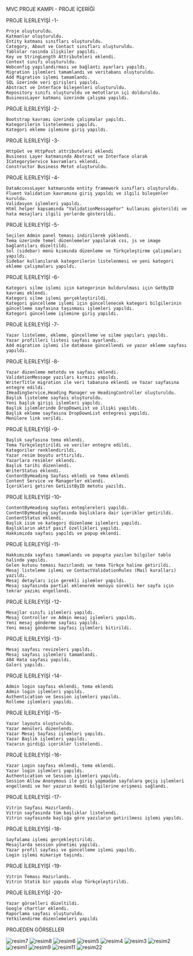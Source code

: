 MVC PROJE KAMPI - PROJE İÇERİĞİ

PROJE İLERLEYİŞİ -1-

    Proje oluşturuldu.
    Katmanlar oluşturuldu.
    Entity katmanı sınıfları oluşturuldu.
    Category, About ve Contact sınıfları oluşturuldu.
    Tablolar rasında ilişkiler yapıldı.
    Key ve StringLength Attributeleri eklendi.
    Context sınıfı oluşturuldu.
    Webconfig yapılandırması ve bağlantı ayarları yapıldı.
    Migration işlemleri tamamlandı ve veritabanı oluşturuldu.
    Add Migration işlemi tamamlandı.
    SQL üzerinde veri girişleri yapıldı.
    Abstract ve Interface bileşenleri oluşturuldu.
    Repository sınıfı oluşturuldu ve metotların içi dolduruldu.
    BusinessLayer katmanı üzerinde çalışma yapıldı.

PROJE İLERLEYİŞİ -2-

    Bootstrap kavramı üzerinde çalışmalar yapıldı.
    Kategorilerin listelenmesi yapıldı.
    Kategori ekleme işlemine giriş yapıldı.

PROJE İLERLEYİŞİ -3-

    HttpGet ve HttpPost attributeleri eklendi
    Business Layer katmanında Abstract ve Interface olarak ICategoryService kavramları eklendi.
    Constructor Business Metot oluşturuldu.

PROJE İLERLEYİŞİ -4-

    DataAccessLayer katmanında entity framework sınıfları oluşturuldu.
    Fluent Validation kavramına giriş yapıldı ve ilgili bileşenler kuruldu.
    Validasyon işlemleri yapıldı.
    Html helper kapsamında "ValidationMessageFor" kullanımı gösterildi ve hata mesajları ilgili yerlerde gösterildi.

PROJE İLERLEYİŞİ -5-

    Seçilen Admin panel teması indirilerek yüklendi.
    Tema üzerinde temel düzenlemeler yapılarak css, js ve image bağlantıları düzeltildi.
    Sol (sidebar) menü kısmında düzenleme ve Türkçeleştirme çalışmaları yapıldı.
    Sidebar kullanılarak kategorilerin listelenmesi ve yeni kategori ekleme çalışmaları yapıldı.

PROJE İLERLEYİŞİ -6-

    Kategori silme işlemi için kategorinin buldurulması için GetByID kavramı eklendi.
    Kategori silme işlemi gerçekleştirildi.
    Kategori güncelleme işlemi için güncellenecek kategori bilgilerinin güncelleme sayfasına taşınması işlemleri yapıldı.
    Kategori güncelleme işlemine giriş yapıldı.

PROJE İLERLEYİŞİ -7-

    Yazar listeleme, ekleme, güncelleme ve silme yapıları yapıldı.
    Yazar profilleri listesi sayfası ayarlandı.
    Add migration işlemi ile database güncellendi ve yazar ekleme sayfası yapıldı.

PROJE İLERLEYİŞİ -8-

    Yazar düzenleme metotdu ve sayfası eklendi.
    ValidationMessage yazıları kırmızı yapıldı.
    WriterTitle migration ile veri tabanına eklendi ve Yazar sayfasına entegre edildi.
    IHeadingService,Heading Manager ve HeadingController oluşturuldu.
    Başlık listeleme sayfası oluşturuldu.
    Yeni başlık girişi işlemleri yapıldı.
    Başlık işlemlerinde DropDownList ve ilişki yapıldı.
    Başlık ekleme sayfasına DropDownList entegresi yapıldı.
    Menülere link verildi.

PROJE İLERLEYİŞİ -9-

    Başlık sayfasına tema eklendi.
    Tema Türkçeleştirildi ve veriler entegre edildi.
    Kategoriler renklendirildi.
    Yazar resim boyutu arttırıldı.
    Yazarlara resimler eklendi.
    Başlık tarihi düzenlendi.
    WriterStatus eklendi.
    ContentByHeading Sayfası ekledi ve tema eklendi
    Content Service ve Managerler eklendi.
    İçerikleri getiren GetListByID metotu yazıldı.

PROJE İLERLEYİŞİ -10-

    ContentByHeading sayfası enteglereleri yapıldı.
    ContentByHeading sayfasında başlıklara dair içerikler getirildi.
    ContentStatus eklendi.
    Başlık isim ve kategori düzenleme işlemleri yapıldı.
    Başlıkların aktif pasif özellikleri yapıldı.
    Hakkımızda sayfası yapıldı ve popup eklendi.

PROJE İLERLEYİŞİ -11-

    Hakkımızda sayfası tamamlandı ve popupta yazılan bilgiler tablo halinde yapıldı.
    Gelen kutusu teması hazırlandı ve tema Türkçe haline getirildi.
    Mesaj listeleme işlemi ve ContactValidationRules (Mail kuralları) yazıldı.
    Mesaj detayları için gerekli işlemler yapıldı.
    Mesaj sayfasında partial eklenerek menüyü sürekli her sayfa için tekrar yazımı engellendi.

PROJE İLERLEYİŞİ -12-

    Mesajlar sınıfı işlemleri yapıldı.
    Mesaj Controller ve Admin mesaj işlemleri yapıldı.
    Yeni mesaj gönderme sayfası yapıldı.
    Yeni mesaj gönderme sayfası işlemleri bitirildi.

PROJE İLERLEYİŞİ -13-

    Mesaj sayfası revizeleri yapıldı.
    Mesaj sayfası işlemleri tamamlandı.
    404 Hata sayfası yapıldı.
    Galeri yapıldı.

PROJE İLERLEYİŞİ -14-

    Admin login sayfası eklendi, tema eklendi
    Admin login işlemleri yapıldı.
    Authentication ve Session işlemleri yapıldı.
    Rolleme işlemleri yapıldı.

PROJE İLERLEYİŞİ -15-

    Yazar layoutu oluşturuldu.
    Yazar menüleri düzenlendi.
    Yazar Mesaj Sayfası işlemleri yapıldı.
    Yazar Başlık işlemleri yapıldı.
    Yazarın girdiği içerikler listelendi.

PROJE İLERLEYİŞİ -16-

    Yazar Login sayfası eklendi, tema eklendi.
    Yazar login işlemleri yapıldı.
    Authentication ve Session işlemleri yapıldı.
    Session Allow Anonymous ile giriş yapmadan sayfalara geçiş işlemleri engellendi ve her yazarın kendi bilgilerine erişmesi sağlandı.

PROJE İLERLEYİŞİ -17-

    Vitrin Sayfası Hazırlandı.
    Vitrin sayfasında tüm başlıklar listelendi.
    Vitrin sayfasında başlığa göre yazıların getirilmesi işlemi yapıldı.

PROJE İLERLEYİŞİ -18-

    Sayfalama işlemi gerçekleştirildi.
    Mesajlarda session yönetimi yapıldı.
    Yazar profil sayfası ve güncelleme işlemi yapıldı.
    Login işlemi mimariye taşındı.

PROJE İLERLEYİŞİ -19-

    Vitrin Teması Hazırlandı.
    Vitrin Statik bir yapıda olup Türkçeleştirildi.

PROJE İLERLEYİŞİ -20-

    Yazar görselleri düzeltildi.
    Google chartlar eklendi.
    Raporlama sayfası oluşturuldu.
    Yetkilendirme düzenlemeleri yapıldı

PROJEDEN GÖRSELLER


![resim7](https://github.com/EbruKurkcu/Asp.Net-MvcProjeKampi/assets/81236471/a36a1452-b9d0-4f63-ae5e-b113d76edb5a)
![resim8](https://github.com/EbruKurkcu/Asp.Net-MvcProjeKampi/assets/81236471/c4577820-b54c-46fa-9b5e-a9f018748465)
![resim6](https://github.com/EbruKurkcu/Asp.Net-MvcProjeKampi/assets/81236471/074ebc2d-2e68-4f9b-8cb8-436a94075f08)
![resim5](https://github.com/EbruKurkcu/Asp.Net-MvcProjeKampi/assets/81236471/726de4b7-0b20-4619-a135-96a7ddd0789e)
![resim4](https://github.com/EbruKurkcu/Asp.Net-MvcProjeKampi/assets/81236471/3c15a1dc-b860-4fb6-9c7f-6e5c4f019300)
![resim3](https://github.com/EbruKurkcu/Asp.Net-MvcProjeKampi/assets/81236471/84204699-5e4a-4a41-a15c-df4fc79436a7)
![resim2](https://github.com/EbruKurkcu/Asp.Net-MvcProjeKampi/assets/81236471/5e10fcd3-16b4-4b4f-ac8e-85ce304c0a44)
![resim1](https://github.com/EbruKurkcu/Asp.Net-MvcProjeKampi/assets/81236471/1c067863-e725-4c49-8c45-974b5d19fc23)
![resim9](https://github.com/EbruKurkcu/Asp.Net-MvcProjeKampi/assets/81236471/bcce462a-cafe-4bba-bff0-13d8bf38ac9f)
![resim11](https://github.com/EbruKurkcu/Asp.Net-MvcProjeKampi/assets/81236471/aa701d32-3dd8-47a6-8c54-59f0fe5c1573)
![resim22](https://github.com/EbruKurkcu/Asp.Net-MvcProjeKampi/assets/81236471/04cfa72f-35d9-4017-9f31-e5f21d3cef1b)
